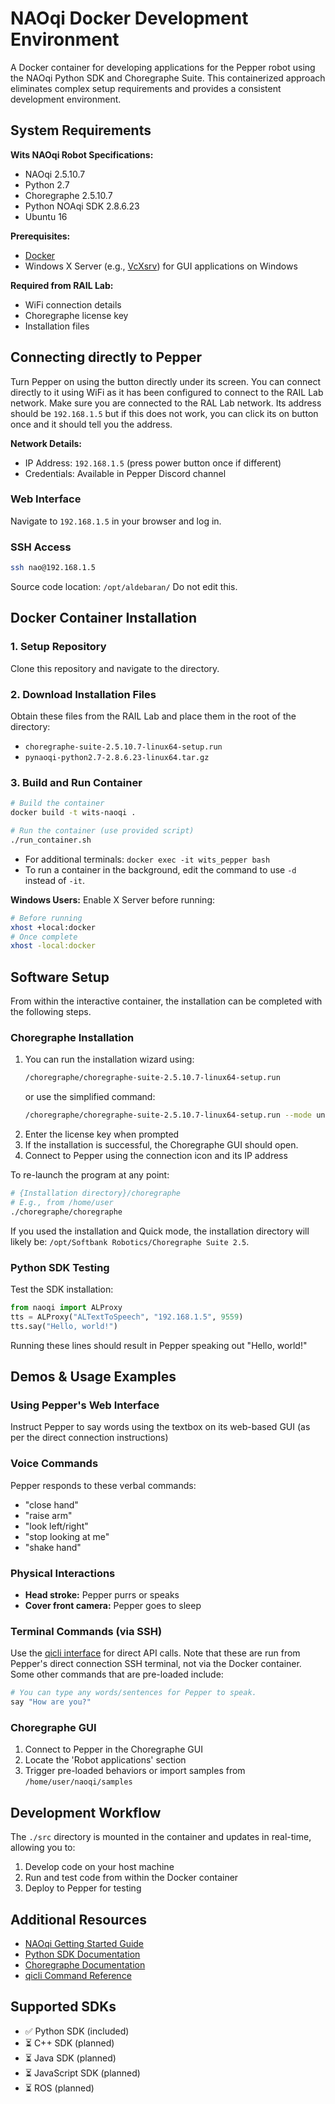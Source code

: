 # NAOqi Docker Development Environment

A Docker container for developing applications for the Pepper robot using the NAOqi Python SDK and Choregraphe Suite. This containerized approach eliminates complex setup requirements and provides a consistent development environment.

## System Requirements

**Wits NAOqi Robot Specifications:**
- NAOqi 2.5.10.7
- Python 2.7
- Choregraphe 2.5.10.7 
- Python NOAqi SDK 2.8.6.23
- Ubuntu 16

**Prerequisites:**
- [Docker](https://www.docker.com)
- Windows X Server (e.g., [VcXsrv](https://vcxsrv.com/)) for GUI applications on Windows

**Required from RAIL Lab:**
- WiFi connection details
- Choregraphe license key  
- Installation files

## Connecting directly to Pepper
Turn Pepper on using the button directly under its screen.
You can connect directly to it using WiFi as it has been configured to connect to the RAIL Lab network. Make sure you are connected to the RAL Lab network. Its address should be `192.168.1.5` but if this does not work, you can click its on button once and it should tell you the address.

**Network Details:**
- IP Address: `192.168.1.5` (press power button once if different)
- Credentials: Available in Pepper Discord channel

### Web Interface
Navigate to `192.168.1.5` in your browser and log in.

### SSH Access
```bash
ssh nao@192.168.1.5
```
Source code location: `/opt/aldebaran/`
Do not edit this.

## Docker Container Installation

### 1. Setup Repository
Clone this repository and navigate to the directory.

### 2. Download Installation Files
Obtain these files from the RAIL Lab and place them in the root of the directory:
- `choregraphe-suite-2.5.10.7-linux64-setup.run`
- `pynaoqi-python2.7-2.8.6.23-linux64.tar.gz`

### 3. Build and Run Container
```bash
# Build the container
docker build -t wits-naoqi .

# Run the container (use provided script)
./run_container.sh
```

- For additional terminals: `docker exec -it wits_pepper bash`
- To run a container in the background, edit the command to use `-d` instead of `-it`.

**Windows Users:** Enable X Server before running:
```bash
# Before running
xhost +local:docker
# Once complete
xhost -local:docker
```



## Software Setup
From within the interactive container, the installation can be completed with the following steps.

### Choregraphe Installation
1. You can run the installation wizard using:
   ```bash
   /choregraphe/choregraphe-suite-2.5.10.7-linux64-setup.run
   ```
   or use the simplified command:
   ```bash
   /choregraphe/choregraphe-suite-2.5.10.7-linux64-setup.run --mode unattended --installdir /home/user/choregraphe/
   ```
3. Enter the license key when prompted
4. If the installation is successful, the Choregraphe GUI should open.
5. Connect to Pepper using the connection icon and its IP address

To re-launch the program at any point:
```bash
# {Installation directory}/choregraphe
# E.g., from /home/user
./choregraphe/choregraphe
```
If you used the installation and Quick mode, the installation directory will likely be: `/opt/Softbank Robotics/Choregraphe Suite 2.5`.

### Python SDK Testing
Test the SDK installation:
```python
from naoqi import ALProxy
tts = ALProxy("ALTextToSpeech", "192.168.1.5", 9559)
tts.say("Hello, world!")
```
Running these lines should result in Pepper speaking out "Hello, world!"

## Demos & Usage Examples

### Using Pepper's Web Interface
Instruct Pepper to say words using the textbox on its web-based GUI (as per the direct connection instructions)


### Voice Commands
Pepper responds to these verbal commands:
- "close hand"
- "raise arm" 
- "look left/right"
- "stop looking at me"
- "shake hand"

### Physical Interactions
- **Head stroke:** Pepper purrs or speaks
- **Cover front camera:** Pepper goes to sleep

### Terminal Commands (via SSH)
Use the [qicli interface](http://doc.aldebaran.com/2-5/dev/libqi/guide/qicli.html) for direct API calls. Note that these are run from Pepper's direct connection SSH terminal, not via the Docker container. Some other commands that are pre-loaded include:
```bash
# You can type any words/sentences for Pepper to speak.
say "How are you?"
```

### Choregraphe GUI
1. Connect to Pepper in the Choregraphe GUI
2. Locate the 'Robot applications' section
3. Trigger pre-loaded behaviors or import samples from `/home/user/naoqi/samples`

## Development Workflow

The `./src` directory is mounted in the container and updates in real-time, allowing you to:
1. Develop code on your host machine
2. Run and test code from within the Docker container
3. Deploy to Pepper for testing

## Additional Resources

- [NAOqi Getting Started Guide](http://doc.aldebaran.com/2-5/getting_started/index.html)
- [Python SDK Documentation](http://doc.aldebaran.com/2-5/dev/python/intro_python.html)
- [Choregraphe Documentation](http://doc.aldebaran.com/2-5/software/choregraphe/index.html)
- [qicli Command Reference](http://doc.aldebaran.com/2-5/dev/libqi/guide/qicli.html)

## Supported SDKs
- ✅ Python SDK (included)
- ⏳ C++ SDK (planned)
- ⏳ Java SDK (planned)
- ⏳ JavaScript SDK (planned)
- ⏳ ROS (planned)